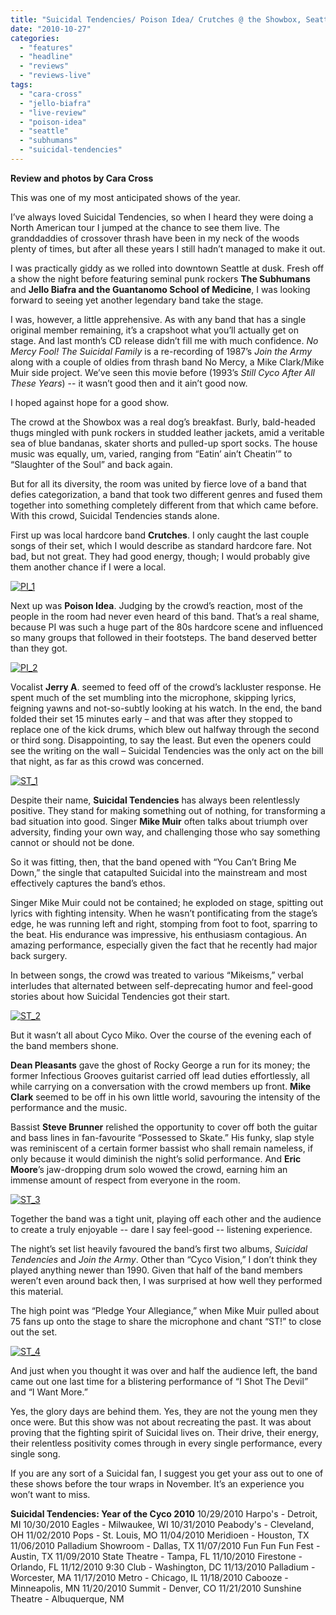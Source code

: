 ```yaml
---
title: "Suicidal Tendencies/ Poison Idea/ Crutches @ the Showbox, Seattle WA Oct. 17, 2010"
date: "2010-10-27"
categories: 
  - "features"
  - "headline"
  - "reviews"
  - "reviews-live"
tags: 
  - "cara-cross"
  - "jello-biafra"
  - "live-review"
  - "poison-idea"
  - "seattle"
  - "subhumans"
  - "suicidal-tendencies"
---
```


**Review and photos by Cara Cross**

This was one of my most anticipated shows of the year.

I’ve always loved Suicidal Tendencies, so when I heard they were doing a North American tour I jumped at the chance to see them live. The granddaddies of crossover thrash have been in my neck of the woods plenty of times, but after all these years I still hadn’t managed to make it out.

I was practically giddy as we rolled into downtown Seattle at dusk. Fresh off a show the night before featuring seminal punk rockers **The Subhumans** and **Jello Biafra and the Guantanomo School of Medicine**, I was looking forward to seeing yet another legendary band take the stage.

I was, however, a little apprehensive. As with any band that has a single original member remaining, it’s a crapshoot what you’ll actually get on stage. And last month’s CD release didn’t fill me with much confidence. _No Mercy Fool! The Suicidal Family_ is a re-recording of 1987’s _Join the Army_ along with a couple of oldies from thrash band No Mercy, a Mike Clark/Mike Muir side project. We’ve seen this movie before (1993’s _Still Cyco After All These_ _Years_) -- it wasn’t good then and it ain’t good now.

I hoped against hope for a good show.

The crowd at the Showbox was a real dog’s breakfast. Burly, bald-headed thugs mingled with punk rockers in studded leather jackets, amid a veritable sea of blue bandanas, skater shorts and pulled-up sport socks. The house music was equally, um, varied, ranging from “Eatin’ ain’t Cheatin’” to “Slaughter of the Soul” and back again.

But for all its diversity, the room was united by fierce love of a band that defies categorization, a band that took two different genres and fused them together into something completely different from that which came before. With this crowd, Suicidal Tendencies stands alone.

First up was local hardcore band **Crutches**. I only caught the last couple songs of their set, which I would describe as standard hardcore fare. Not bad, but not great. They had good energy, though; I would probably give them another chance if I were a local.

[![](http://www.hellbound.ca/wp-content/uploads/2010/10/PI_1.jpg "PI_1")](http://www.hellbound.ca/wp-content/uploads/2010/10/PI_1.jpg)

Next up was **Poison Idea**. Judging by the crowd’s reaction, most of the people in the room had never even heard of this band. That’s a real shame, because PI was such a huge part of the 80s hardcore scene and influenced so many groups that followed in their footsteps. The band deserved better than they got.

[![](http://www.hellbound.ca/wp-content/uploads/2010/10/PI_2.jpg "PI_2")](http://www.hellbound.ca/wp-content/uploads/2010/10/PI_2.jpg)

Vocalist **Jerry A**. seemed to feed off of the crowd’s lackluster response. He spent much of the set mumbling into the microphone, skipping lyrics, feigning yawns and not-so-subtly looking at his watch. In the end, the band folded their set 15 minutes early – and that was after they stopped to replace one of the kick drums, which blew out halfway through the second or third song. Disappointing, to say the least. But even the openers could see the writing on the wall – Suicidal Tendencies was the only act on the bill that night, as far as this crowd was concerned.

[![](http://www.hellbound.ca/wp-content/uploads/2010/10/ST_1-300x176.jpg "ST_1")](http://www.hellbound.ca/wp-content/uploads/2010/10/ST_1.jpg)

Despite their name, **Suicidal Tendencies** has always been relentlessly positive. They stand for making something out of nothing, for transforming a bad situation into good. Singer **Mike Muir** often talks about triumph over adversity, finding your own way, and challenging those who say something cannot or should not be done.

So it was fitting, then, that the band opened with “You Can’t Bring Me Down,” the single that catapulted Suicidal into the mainstream and most effectively captures the band’s ethos.

Singer Mike Muir could not be contained; he exploded on stage, spitting out lyrics with fighting intensity. When he wasn’t pontificating from the stage’s edge, he was running left and right, stomping from foot to foot, sparring to the beat. His endurance was impressive, his enthusiasm contagious. An amazing performance, especially given the fact that he recently had major back surgery.

In between songs, the crowd was treated to various “Mikeisms,” verbal interludes that alternated between self-deprecating humor and feel-good stories about how Suicidal Tendencies got their start.

[![](http://www.hellbound.ca/wp-content/uploads/2010/10/ST_2-300x199.jpg "ST_2")](http://www.hellbound.ca/wp-content/uploads/2010/10/ST_2.jpg)

But it wasn’t all about Cyco Miko. Over the course of the evening each of the band members shone.

**Dean Pleasants** gave the ghost of Rocky George a run for its money; the former Infectious Grooves guitarist carried off lead duties effortlessly, all while carrying on a conversation with the crowd members up front. **Mike Clark** seemed to be off in his own little world, savouring the intensity of the performance and the music.

Bassist **Steve Brunner** relished the opportunity to cover off both the guitar and bass lines in fan-favourite “Possessed to Skate.” His funky, slap style was reminiscent of a certain former bassist who shall remain nameless, if only because it would diminish the night’s solid performance. And **Eric** **Moore**’s jaw-dropping drum solo wowed the crowd, earning him an immense amount of respect from everyone in the room.

[![](http://www.hellbound.ca/wp-content/uploads/2010/10/ST_3-300x199.jpg "ST_3")](http://www.hellbound.ca/wp-content/uploads/2010/10/ST_3.jpg)

Together the band was a tight unit, playing off each other and the audience to create a truly enjoyable -- dare I say feel-good -- listening experience.

The night’s set list heavily favoured the band’s first two albums, _Suicidal Tendencies_ and _Join the Army_. Other than “Cyco Vision,” I don’t think they played anything newer than 1990. Given that half of the band members weren’t even around back then, I was surprised at how well they performed this material.

The high point was “Pledge Your Allegiance,” when Mike Muir pulled about 75 fans up onto the stage to share the microphone and chant “ST!” to close out the set.

[![](http://www.hellbound.ca/wp-content/uploads/2010/10/ST_4-300x199.jpg "ST_4")](http://www.hellbound.ca/wp-content/uploads/2010/10/ST_4.jpg)

And just when you thought it was over and half the audience left, the band came out one last time for a blistering performance of “I Shot The Devil” and “I Want More.”

Yes, the glory days are behind them. Yes, they are not the young men they once were. But this show was not about recreating the past. It was about proving that the fighting spirit of Suicidal lives on. Their drive, their energy, their relentless positivity comes through in every single performance, every single song.

If you are any sort of a Suicidal fan, I suggest you get your ass out to one of these shows before the tour wraps in November. It’s an experience you won’t want to miss.

**Suicidal Tendencies: Year of the Cyco 2010** 10/29/2010 Harpo's - Detroit, MI 10/30/2010 Eagles - Milwaukee, WI 10/31/2010 Peabody's - Cleveland, OH 11/02/2010 Pops - St. Louis, MO 11/04/2010 Meridioen - Houston, TX 11/06/2010 Palladium Showroom - Dallas, TX 11/07/2010 Fun Fun Fun Fest - Austin, TX 11/09/2010 State Theatre - Tampa, FL 11/10/2010 Firestone - Orlando, FL 11/12/2010 9:30 Club - Washington, DC 11/13/2010 Palladium - Worcester, MA 11/17/2010 Metro - Chicago, IL 11/18/2010 Cabooze - Minneapolis, MN 11/20/2010 Summit - Denver, CO 11/21/2010 Sunshine Theatre - Albuquerque, NM
